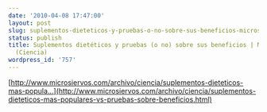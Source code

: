 ```yaml
---
date: '2010-04-08 17:47:00'
layout: post
slug: suplementos-dieteticos-y-pruebas-o-no-sobre-sus-beneficios-microsiervos-ciencia
status: publish
title: Suplementos dietéticos y pruebas (o no) sobre sus beneficios | Microsiervos
  (Ciencia)
wordpress_id: '757'
---
```



    

[http://www.microsiervos.com/archivo/ciencia/suplementos-dieteticos-mas-popula...](http://www.microsiervos.com/archivo/ciencia/suplementos-dieteticos-mas-populares-vs-pruebas-sobre-beneficios.html)





  
